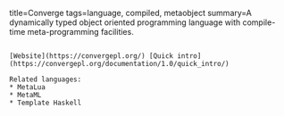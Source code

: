 title=Converge
tags=language, compiled, metaobject
summary=A dynamically typed object oriented programming language with compile-time meta-programming facilities.
~~~~~~

[Website](https://convergepl.org/) [Quick intro](https://convergepl.org/documentation/1.0/quick_intro/)

Related languages:
* MetaLua
* MetaML
* Template Haskell


